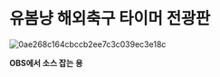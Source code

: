 # 유봄냥 해외축구 타이머 전광판
![0ae268c164cbccb2ee7c3c039ec3e18c](https://github.com/user-attachments/assets/f52a051d-5602-4a51-880e-816388f8c70f)

**OBS에서 소스 잡는 용**
